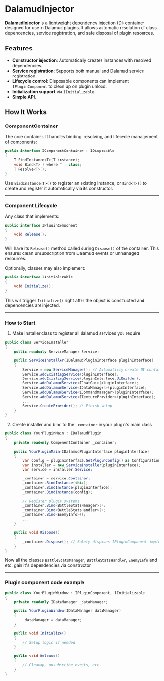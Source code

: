 # DalamudInjector

**DalamudInjector** is a lightweight dependency injection (DI) container designed for use in Dalamud plugins. It allows automatic resolution of class dependencies, service registration, and safe disposal of plugin resources.

## Features

- **Constructor injection**: Automatically creates instances with resolved dependencies.
- **Service registration**: Supports both manual and Dalamud service registration.
- **Lifecycle control**: Disposable components can implement `IPluginComponent` to clean up on plugin unload.
- **Initialization support** via `IInitializable`.
- **Simple API**.

## How It Works

### ComponentContainer

The core container. It handles binding, resolving, and lifecycle management of components:

```csharp
public interface IComponentContainer : IDisposable
{
    T BindInstance<T>(T instance);
    void Bind<T>() where T : class;
    T Resolve<T>();
}
```
Use `BindInstance<T>()` to register an existing instance, or `Bind<T>()` to create and register it automatically via its constructor.

---

### Component Lifecycle
Any class that implements:

```csharp
public interface IPluginComponent
{
    void Release();
}
```
Will have its `Release()` method called during `Dispose()` of the container. This ensures clean unsubscription from Dalamud events or unmanaged resources.

Optionally, classes may also implement:
```csharp
public interface IInitializable
{
    void Initialize();
}
```
This will trigger `Initialize()` right after the object is constructed and dependencies are injected.

---

### How to Start
1. Make installer class to register all dalamud services you require 
```csharp
public class ServiceInstaller
{
    public readonly ServiceManager Service;

    public ServiceInstaller(IDalamudPluginInterface pluginInterface)
    {
        Service = new ServiceManager(); // Automaticly create DI container inside 
        Service.AddExistingService(pluginInterface);
        Service.AddExistingService(pluginInterface.UiBuilder);
        Service.AddDalamudService<IChatGui>(pluginInterface);
        Service.AddDalamudService<IDataManager>(pluginInterface);
        Service.AddDalamudService<ICommandManager>(pluginInterface);
        Service.AddDalamudService<ITextureProvider>(pluginInterface);
        ...
        Service.CreateProvider(); // Finish setup
    }
}
```
2. Create installer and bind to the `_container` in your plugin's main class
```csharp
public class YourPluginMain : IDalamudPlugin
{
    private readonly ComponentContainer _container;

    public YourPluginMain(IDalamudPluginInterface pluginInterface)
    {
        var config = pluginInterface.GetPluginConfig() as Configuration ?? new Configuration(pluginInterface);
        var installer = new ServiceInstaller(pluginInterface);
        var service = installer.Service;

        _container = service.Container;
        _container.BindInstance(this);
        _container.BindInstance(pluginInterface);
        _container.BindInstance(config);

        // Register plugin systems
        _container.Bind<BattleStatsManager>();
        _container.Bind<BattleStatsHandler>();
        _container.Bind<EnemyInfo>();
        ...
    }

    public void Dispose()
    {
        _container.Dispose(); // Safely disposes IPluginComponent implementations
    }
}
```
Now all the classes `BattleStatsManager`, `BattleStatsHandler`, `EnemyInfo` and etc. gain it's dependencies via constructor

---

### Plugin component code example
```csharp
public class YourPluginWindow : IPluginComponent, IInitializable
{
    private readonly IDataManager _dataManager;

    public YourPluginWindow(IDataManager dataManager)
    {
        _dataManager = dataManager;
    }

    public void Initialize()
    {
        // Setup logic if needed
    }

    public void Release()
    {
        // Cleanup, unsubscribe events, etc.
    }
}
```
